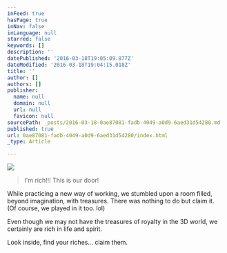 ```yaml
---
inFeed: true
hasPage: true
inNav: false
inLanguage: null
starred: false
keywords: []
description: ''
datePublished: '2016-03-18T19:05:09.877Z'
dateModified: '2016-03-18T19:04:15.018Z'
title: ''
author: []
authors: []
publisher:
  name: null
  domain: null
  url: null
  favicon: null
sourcePath: _posts/2016-03-18-0ae87081-fadb-4049-a0d9-6aed31d54280.md
published: true
url: 0ae87081-fadb-4049-a0d9-6aed31d54280/index.html
_type: Article

---
```

![](https://the-grid-user-content.s3-us-west-2.amazonaws.com/08a8f571-fee3-4485-86c3-340a29ca2069.jpg)

> I'm rich!!! This is our door! 

While practicing a new way of working, we stumbled upon a room filled, beyond imagination, with treasures. There was nothing to do but claim it. (Of course, we played in it too. lol)

Even though we may not have the treasures of royalty in the 3D world, we certainly are rich in life and spirit. 

Look inside, find your riches... claim them.